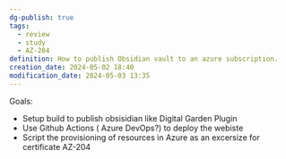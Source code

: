 ```yaml
---
dg-publish: true
tags:
  - review
  - study
  - AZ-204
definition: How to publish Obsidian vault to an azure subscription.
creation_date: 2024-05-02 18:40
modification_date: 2024-05-03 13:35
---
```

Goals:
- Setup build to publish  obsisidian like Digital Garden Plugin
- Use Github Actions ( Azure DevOps?) to deploy the webiste
- Script the provisioning of resources in Azure as an excersize for certificate AZ-204

